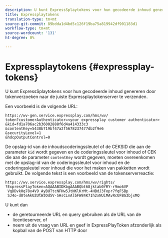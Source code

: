```yaml
---
description: U kunt ExpressSplaytokens voor hun gecodeerde inhoud genereren door tokenverzoeken naar de juiste Expressplaytokenserver te verzenden.
title: Expressplaytokens
translation-type: tm+mt
source-git-commit: 89bdda1d4bd5c126f19ba75a819942df901183d1
workflow-type: tm+mt
source-wordcount: '131'
ht-degree: 0%

---
```



# Expressplaytokens {#expressplay-tokens}

U kunt ExpressSplaytokens voor hun gecodeerde inhoud genereren door tokenverzoeken naar de juiste Expressplaytokenserver te verzenden.

Een voorbeeld is de volgende URL:

```
https://wv-gen.service.expressplay.com/hms/wv/
token?customerAuthenticator=<your expressplay customer authenticator>
&kid=fd1a706ac2b36002888f6d4a414333c3
&contentKey=5438b719bf47a2f5678237477db2f9e6
&securityLevel=1
&hdcpOutputControl=0
```

De opslag-id van de inhoudscoderingssleutel of de CEKSID die aan de parameter `kid` wordt gegeven en de coderingssleutel voor inhoud of CEK die aan de parameter `contentKey` wordt gegeven, moeten overeenkomen met de opslag-id van de coderingssleutel voor inhoud en de coderingssleutel voor inhoud die voor het maken van pakketten wordt gebruikt. De volgende tekst is een voorbeeld van de tokenserverreactie:

```
https://wv.service.expressplay.com/hms/wv/rights/
?ExpressPlayToken=AQAAABIDKbgAAABQbt68jktab0YRY-r9mo6VP
 VqDDvkHq78x4V9_AyBUTtcNFHw5JtNKlKrMt-4HBdJ3Fopr7fqFSBp
 SJ4o-d8teAkUZUtW3Od5V-SHsCLnAlbFW84K71h2xNUiMAvRcUFBG3bjxMQ
```

U kunt dan

* de geretourneerde URL en query gebruiken als de URL van de licentieserver, of
* neem uit de vraag van URL en geef in ExpressPlayToken afzonderlijk als kopbal van de POST van HTTP door